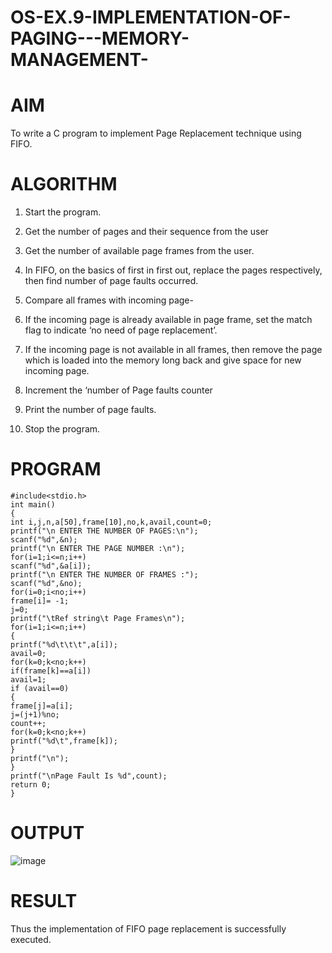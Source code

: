 # OS-EX.9-IMPLEMENTATION-OF-PAGING---MEMORY-MANAGEMENT-

# AIM

To write a C program to implement Page Replacement technique using FIFO.

# ALGORITHM

1. Start the program.
  
2. Get the number of pages and their sequence from the user

3. Get the number of available page frames from the user.

4. In FIFO, on the basics of first in first out, replace the pages respectively, then find number of page faults occurred.

5. Compare all frames with incoming page-

6. If the incoming page is already available in page frame, set the match flag to indicate ‘no need of page replacement’.

7. If the incoming page is not available in all frames, then remove the page which is loaded into the memory long back and give space for new incoming page.

8. Increment the ‘number of Page faults counter

9. Print the number of page faults.

10. Stop the program.

# PROGRAM
```
#include<stdio.h>
int main()
{
int i,j,n,a[50],frame[10],no,k,avail,count=0;
printf("\n ENTER THE NUMBER OF PAGES:\n");
scanf("%d",&n);
printf("\n ENTER THE PAGE NUMBER :\n");
for(i=1;i<=n;i++)
scanf("%d",&a[i]);
printf("\n ENTER THE NUMBER OF FRAMES :");
scanf("%d",&no);
for(i=0;i<no;i++)
frame[i]= -1;
j=0;
printf("\tRef string\t Page Frames\n");
for(i=1;i<=n;i++)
{
printf("%d\t\t\t",a[i]);
avail=0;
for(k=0;k<no;k++)
if(frame[k]==a[i])
avail=1;
if (avail==0)
{
frame[j]=a[i];
j=(j+1)%no;
count++;
for(k=0;k<no;k++)
printf("%d\t",frame[k]);
}
printf("\n");
}
printf("\nPage Fault Is %d",count);
return 0;
}
```

# OUTPUT

![image](https://github.com/Harsayazheni/OS-EX.9-IMPLEMENTATION-OF-PAGING---MEMORY-MANAGEMENT-/assets/118708467/30ed9b5b-e967-4b24-ad05-89337728d133)

# RESULT

Thus the implementation of FIFO page replacement is successfully executed.
